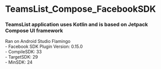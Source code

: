 # TeamsList_Compose_FacebookSDK
<h3>TeamsList application uses Kotlin and is based on Jetpack Compose UI framework</h3>
Ran on Android Studio Flamingo <br>
- Facebook SDK Plugin Version: 0.15.0 <br>
- CompileSDK: 33 <br>
- TargetSDK: 29 <br>
- MinSDK: 24 <br>

